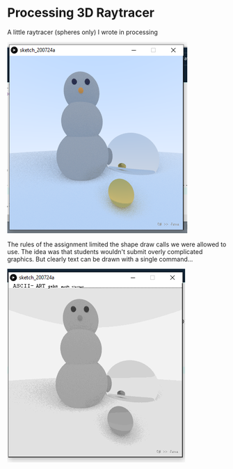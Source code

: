 # Processing 3D Raytracer

A little raytracer (spheres only) I wrote in processing



![screenshot A](screenshot-pixels-renderer.png)


The rules of the assignment limited the shape draw calls we were allowed to use. The idea was that students wouldn't submit overly complicated graphics.
But clearly text can be drawn with a single command...

![screenshot B](screenshot-text-renderer.png)
